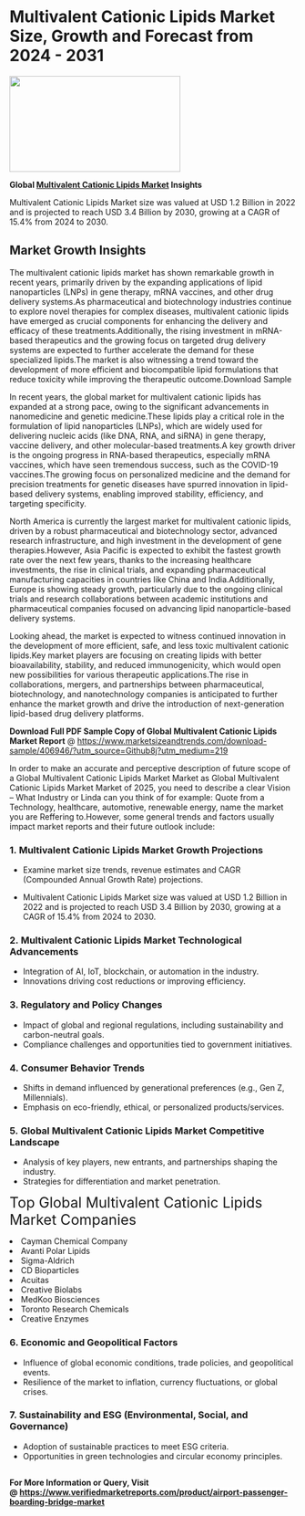 <H1>Multivalent Cationic Lipids Market Size, Growth and Forecast from 2024 - 2031</H1><img class="aligncenter size-medium wp-image-584254" src="https://thirdeyenews.in/wp-content/uploads/2024/09/Global-Market-Research-300x168.jpeg" alt="" width="300" height="168" /><p><strong>Global&nbsp;<a href="https://www.marketsizeandtrends.com/download-sample/406946/?utm_source=Github8j?utm_medium=219">Multivalent Cationic Lipids Market</a> Insights</strong></p><p>Multivalent Cationic Lipids Market size was valued at USD 1.2 Billion in 2022 and is projected to reach USD 3.4 Billion by 2030, growing at a CAGR of 15.4% from 2024 to 2030.</p><p><h2>Market Growth Insights</h2> The multivalent cationic lipids market has shown remarkable growth in recent years, primarily driven by the expanding applications of lipid nanoparticles (LNPs) in gene therapy, mRNA vaccines, and other drug delivery systems.As pharmaceutical and biotechnology industries continue to explore novel therapies for complex diseases, multivalent cationic lipids have emerged as crucial components for enhancing the delivery and efficacy of these treatments.Additionally, the rising investment in mRNA-based therapeutics and the growing focus on targeted drug delivery systems are expected to further accelerate the demand for these specialized lipids.The market is also witnessing a trend toward the development of more efficient and biocompatible lipid formulations that reduce toxicity while improving the therapeutic outcome.Download Sample <p>In recent years, the global market for multivalent cationic lipids has expanded at a strong pace, owing to the significant advancements in nanomedicine and genetic medicine.These lipids play a critical role in the formulation of lipid nanoparticles (LNPs), which are widely used for delivering nucleic acids (like DNA, RNA, and siRNA) in gene therapy, vaccine delivery, and other molecular-based treatments.A key growth driver is the ongoing progress in RNA-based therapeutics, especially mRNA vaccines, which have seen tremendous success, such as the COVID-19 vaccines.The growing focus on personalized medicine and the demand for precision treatments for genetic diseases have spurred innovation in lipid-based delivery systems, enabling improved stability, efficiency, and targeting specificity.</p> <p>North America is currently the largest market for multivalent cationic lipids, driven by a robust pharmaceutical and biotechnology sector, advanced research infrastructure, and high investment in the development of gene therapies.However, Asia Pacific is expected to exhibit the fastest growth rate over the next few years, thanks to the increasing healthcare investments, the rise in clinical trials, and expanding pharmaceutical manufacturing capacities in countries like China and India.Additionally, Europe is showing steady growth, particularly due to the ongoing clinical trials and research collaborations between academic institutions and pharmaceutical companies focused on advancing lipid nanoparticle-based delivery systems.</p> <p>Looking ahead, the market is expected to witness continued innovation in the development of more efficient, safe, and less toxic multivalent cationic lipids.Key market players are focusing on creating lipids with better bioavailability, stability, and reduced immunogenicity, which would open new possibilities for various therapeutic applications.The rise in collaborations, mergers, and partnerships between pharmaceutical, biotechnology, and nanotechnology companies is anticipated to further enhance the market growth and drive the introduction of next-generation lipid-based drug delivery platforms.</p> <p></p><p><span class=""><strong>Download Full PDF Sample Copy of Global Multivalent Cationic Lipids Market Report</strong> @ <a href="https://www.marketsizeandtrends.com/download-sample/406946/?utm_source=Github8j?utm_medium=219" target="_blank">https://www.marketsizeandtrends.com/download-sample/406946/?utm_source=Github8j?utm_medium=219</a></span></p><p>In order to make an accurate and perceptive description of future scope of a Global&nbsp;Multivalent Cationic Lipids Market Market as Global&nbsp;Multivalent Cationic Lipids Market Market of 2025, you need to describe a clear Vision &ndash; What Industry or Linda can you think of for example: Quote from a Technology, healthcare, automotive, renewable energy, name the market you are Reffering to.However, some general trends and factors usually impact market reports and their future outlook include:</p><h3>1.&nbsp;<strong>Multivalent Cationic Lipids Market Growth Projections</strong></h3><ul><li>Examine market size trends, revenue estimates and CAGR (Compounded Annual Growth Rate) projections.</li><li><p>Multivalent Cationic Lipids Market size was valued at USD 1.2 Billion in 2022 and is projected to reach USD 3.4 Billion by 2030, growing at a CAGR of 15.4% from 2024 to 2030.</p></li></ul><h3>2.&nbsp;<strong>Multivalent Cationic Lipids Market Technological Advancements</strong></h3><ul><li>Integration of AI, IoT, blockchain, or automation in the industry.</li><li>Innovations driving cost reductions or improving efficiency.</li></ul><h3>3.&nbsp;<strong>Regulatory and Policy Changes</strong></h3><ul><li>Impact of global and regional regulations, including sustainability and carbon-neutral goals.</li><li>Compliance challenges and opportunities tied to government initiatives.</li></ul><h3>4.&nbsp;<strong>Consumer Behavior Trends</strong></h3><ul><li>Shifts in demand influenced by generational preferences (e.g., Gen Z, Millennials).</li><li>Emphasis on eco-friendly, ethical, or personalized products/services.</li></ul><h3>5.&nbsp;<strong>Global Multivalent Cationic Lipids Market Competitive Landscape</strong></h3><ul><li>Analysis of key players, new entrants, and partnerships shaping the industry.</li><li>Strategies for differentiation and market penetration.</li></ul><p data-pm-slice="1 1 []"><span style="color: inherit; font-family: inherit; font-size: 25px;">Top Global Multivalent Cationic Lipids Market Companies</span></p><div class="" data-test-id=""><p><li>Cayman Chemical Company</li><li> Avanti Polar Lipids</li><li> Sigma-Aldrich</li><li> CD Bioparticles</li><li> Acuitas</li><li> Creative Biolabs</li><li> MedKoo Biosciences</li><li> Toronto Research Chemicals</li><li> Creative Enzymes</li></p></div><h3>6.&nbsp;<strong>Economic and Geopolitical Factors</strong></h3><ul><li>Influence of global economic conditions, trade policies, and geopolitical events.</li><li>Resilience of the market to inflation, currency fluctuations, or global crises.</li></ul><h3>7.&nbsp;<strong>Sustainability and ESG (Environmental, Social, and Governance)</strong></h3><ul><li>Adoption of sustainable practices to meet ESG criteria.</li><li>Opportunities in green technologies and circular economy principles.</li></ul><h2><strong style="font-size: 14px;">For More Information or Query, Visit @&nbsp;</strong><a style="background-color: #ffffff; font-size: 14px;" href="https://www.marketsizeandtrends.com/report/multivalent-cationic-lipids-market/" target="_blank">https://www.verifiedmarketreports.com/product/airport-passenger-boarding-bridge-market</a></h2>